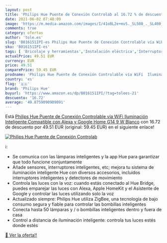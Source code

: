 ```yaml
---
layout: post
title: 'Philips Hue Puente de Conexión Controlab al 16.72 % de descuento'
date: 2021-06-02 07:48:09
image: 'https://m.media-amazon.com/images/I/41oBL2e+mvS._SL500_._SL400_.jpg'
comments: true
category: ofertas
author: 'tole.es'
slug: 'B016151IPI-es Philips Hue Puente de Conexión Controlable vía WiFi...'
sku: 'B016151IPI-es'
tags: [ 'Bricolaje y herramientas','Instalación eléctrica','Interruptores y reguladores de luz','alexa','google','home','hue','philips','philips hue', ]
actualPrice: 49.51 EUR
currency: EUR
price: 49.51
comparePrice: 59.45 EUR
prodname: 'Philips Hue Puente de Conexión Controlable vía WiFi  Iluminación Inteligente  Compatible con Alexa y Google Home G14  9 W  Blanco'
country: 'es'
flag: '🇪🇸'
brand: 'Philips Hue'
buyurl: 'https://www.amazon.es/dp/B016151IPI/?tag=tolees-21'
descuento: '16.72'
average: '49.8759090909091'
---
```


Está [Philips Hue Puente de Conexión Controlable vía WiFi  Iluminación Inteligente  Compatible con Alexa y Google Home G14  9 W  Blanco](https://www.amazon.es/dp/B016151IPI/?tag=tolees-21) con 16.72 de descuento por 49.51 EUR (original: 59.45 EUR) en el siguiente enlace!

[![Philips Hue Puente de Conexión Controlab](https://m.media-amazon.com/images/I/41oBL2e+mvS._SL500_._SL400_.jpg)](https://www.amazon.es/dp/B016151IPI/?tag=tolees-21)

ℹ️:

- Se comunica con las lámparas inteligentes y la app Hue para garantizar que todo funcione conjuntamente
- Añade sensores, interruptores inteligentes, etc; mejora tu sistema de iluminación inteligente Hue con diversos accesorios, incluidos interruptores inteligentes y detectores de movimiento
- Controla las luces con la voz: cuando estás conectado al Hue Bridge, puedes emparejar las luces con Alexa, Apple HomeKit y el Asistente de Google y controlar las luces utilizando solo la voz
- Actualizado siempre: Philips Hue utiliza ZigBee, una tecnología de bajo consumo segura y fiable para controlar las bombillas inteligentes
- Conecta hasta 50 lámparas y / o bombillas inteligentes dentro y fuera de casa
- Control a distancia de iluminación inteligente: controla tus luces estés donde estés

[🛒 Ver la oferta!!](https://www.amazon.es/dp/B016151IPI/?tag=tolees-21)
